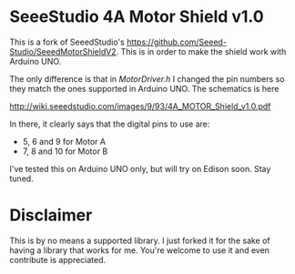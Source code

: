 # SeeeStudio 4A Motor Shield v1.0
This is a fork of SeeedStudio's https://github.com/Seeed-Studio/SeeedMotorShieldV2. This is in order to make the shield work with Arduino UNO.

The only difference is that in _MotorDriver.h_ I changed the pin numbers so they match the ones supported in Arduino UNO. The schematics is here

http://wiki.seeedstudio.com/images/9/93/4A_MOTOR_Shield_v1.0.pdf

In there, it clearly says that the digital pins to use are:
* 5, 6 and 9 for Motor A
* 7, 8 and 10 for Motor B

I've tested this on Arduino UNO only, but will try on Edison soon. Stay tuned.

# Disclaimer
This is by no means a supported library. I just forked it for the sake of having a library that works for me. You're welcome to use it and even contribute is appreciated.
